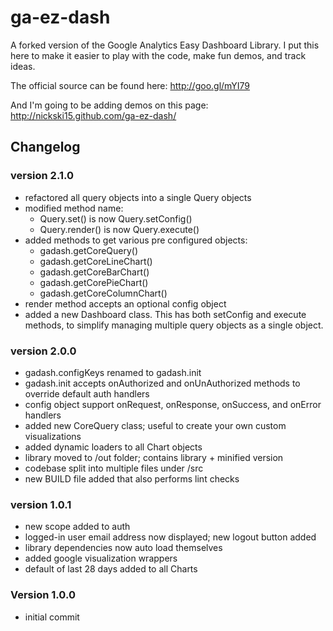 ga-ez-dash
==========

A forked version of the Google Analytics Easy Dashboard Library.
I put this here to make it easier to play with the code, make fun demos, and track ideas.

The official source can be found here: http://goo.gl/mYI79

And I'm going to be adding demos on this page: http://nickski15.github.com/ga-ez-dash/



Changelog
---------

### version 2.1.0
- refactored all query objects into a single Query objects
- modified method name:
  - Query.set() is now Query.setConfig()
  - Query.render() is now Query.execute()
- added methods to get various pre configured objects:
  - gadash.getCoreQuery()
  - gadash.getCoreLineChart()
  - gadash.getCoreBarChart()
  - gadash.getCorePieChart()
  - gadash.getCoreColumnChart()
- render method accepts an optional config object
- added a new Dashboard class. This has both setConfig and execute methods,
  to simplify managing multiple query objects as a single object.


### version 2.0.0
- gadash.configKeys renamed to gadash.init
- gadash.init accepts onAuthorized and onUnAuthorized methods to override
  default auth handlers
- config object support onRequest, onResponse, onSuccess, and onError handlers
- added new CoreQuery class; useful to create your own custom visualizations
- added dynamic loaders to all Chart objects
- library moved to /out folder; contains library + minified version
- codebase split into multiple files under /src
- new BUILD file added that also performs lint checks


### version 1.0.1
- new scope added to auth
- logged-in user email address now displayed; new logout button added
- library dependencies now auto load themselves
- added google visualization wrappers
- default of last 28 days added to all Charts


### Version 1.0.0
- initial commit


